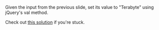 
Given the input from the previous slide, set its value to "Terabyte" using jQuery's val method.

  

Check out [this solution](https://codepen.io/ElevationPen/pen/xNeMJR?editors=0010) if you're stuck.